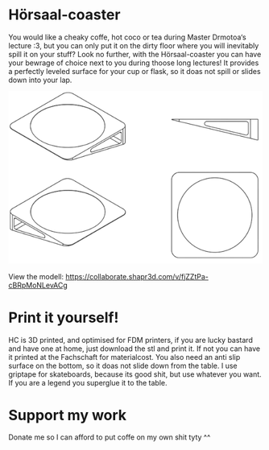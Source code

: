 # Hörsaal-coaster
You would like a cheaky coffe, hot coco or tea during Master Drmotoa‘s lecture :3, but you can only put it on the dirty floor where you will inevitably spill it on your stuff? Look no further, with the Hörsaal-coaster you can have your bewrage of choice next to you during thoose long lectures! It provides a perfectly leveled surface for your cup or flask, so it doas not spill or slides down into your lap. 

![Coaster MK1](/IMG_0717.png)

View the modell: https://collaborate.shapr3d.com/v/fjZZtPa-cBRpMoNLevACg



# Print it yourself!
HC is 3D printed, and optimised for FDM printers, if you are lucky bastard and have one at home, just download the stl and print it. If not you can have it printed at the Fachschaft for materialcost. You also need an anti slip surface on the bottom, so it doas not slide down from the table. I use griptape for skateboards, because its good shit, but use whatever you want. If you are a legend you superglue it to the table. 

# Support my work
Donate me so I can afford to put coffe on my own shit tyty ^^
